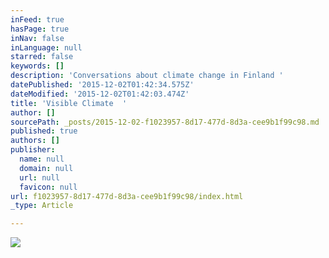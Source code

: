 ```yaml
---
inFeed: true
hasPage: true
inNav: false
inLanguage: null
starred: false
keywords: []
description: 'Conversations about climate change in Finland '
datePublished: '2015-12-02T01:42:34.575Z'
dateModified: '2015-12-02T01:42:03.474Z'
title: 'Visible Climate  '
author: []
sourcePath: _posts/2015-12-02-f1023957-8d17-477d-8d3a-cee9b1f99c98.md
published: true
authors: []
publisher:
  name: null
  domain: null
  url: null
  favicon: null
url: f1023957-8d17-477d-8d3a-cee9b1f99c98/index.html
_type: Article

---
```

![](https://the-grid-user-content.s3-us-west-2.amazonaws.com/795f313e-3610-45fd-a784-eb01290afaa3.png)